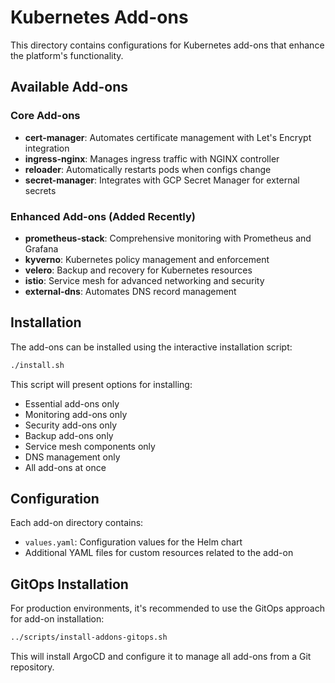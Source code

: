 # Kubernetes Add-ons

This directory contains configurations for Kubernetes add-ons that enhance the platform's functionality.

## Available Add-ons

### Core Add-ons

- **cert-manager**: Automates certificate management with Let's Encrypt integration
- **ingress-nginx**: Manages ingress traffic with NGINX controller
- **reloader**: Automatically restarts pods when configs change
- **secret-manager**: Integrates with GCP Secret Manager for external secrets

### Enhanced Add-ons (Added Recently)

- **prometheus-stack**: Comprehensive monitoring with Prometheus and Grafana
- **kyverno**: Kubernetes policy management and enforcement
- **velero**: Backup and recovery for Kubernetes resources
- **istio**: Service mesh for advanced networking and security
- **external-dns**: Automates DNS record management

## Installation

The add-ons can be installed using the interactive installation script:

```bash
./install.sh
```

This script will present options for installing:
- Essential add-ons only
- Monitoring add-ons only
- Security add-ons only
- Backup add-ons only
- Service mesh components only
- DNS management only
- All add-ons at once

## Configuration

Each add-on directory contains:
- `values.yaml`: Configuration values for the Helm chart
- Additional YAML files for custom resources related to the add-on

## GitOps Installation

For production environments, it's recommended to use the GitOps approach for add-on installation:

```bash
../scripts/install-addons-gitops.sh
```

This will install ArgoCD and configure it to manage all add-ons from a Git repository.